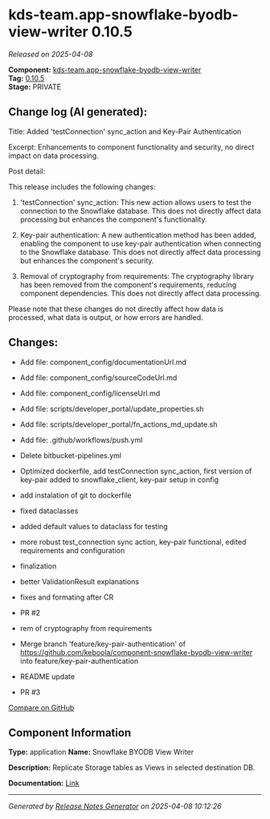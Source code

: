 #  kds-team.app-snowflake-byodb-view-writer 0.10.5

_Released on 2025-04-08_

**Component:** [kds-team.app-snowflake-byodb-view-writer](https://github.com/keboola/component-snowflake-byodb-view-writer)  
**Tag:** [0.10.5](https://github.com/keboola/component-snowflake-byodb-view-writer/releases/tag/0.10.5)  
**Stage:** PRIVATE


## Change log (AI generated):
Title: Added 'testConnection' sync_action and Key-Pair Authentication

Excerpt: Enhancements to component functionality and security, no direct impact on data processing.

Post detail: 

This release includes the following changes:

1. 'testConnection' sync_action: This new action allows users to test the connection to the Snowflake database. This does not directly affect data processing but enhances the component's functionality.
   
2. Key-pair authentication: A new authentication method has been added, enabling the component to use key-pair authentication when connecting to the Snowflake database. This does not directly affect data processing but enhances the component's security.

3. Removal of cryptography from requirements: The cryptography library has been removed from the component's requirements, reducing component dependencies. This does not directly affect data processing.

Please note that these changes do not directly affect how data is processed, what data is output, or how errors are handled.



## Changes:



- Add file: component_config/documentationUrl.md 




- Add file: component_config/sourceCodeUrl.md 




- Add file: component_config/licenseUrl.md 




- Add file: scripts/developer_portal/update_properties.sh 




- Add file: scripts/developer_portal/fn_actions_md_update.sh 




- Add file: .github/workflows/push.yml 




- Delete bitbucket-pipelines.yml 








- Optimized dockerfile, add testConnection sync_action, first version of key-pair added to snowflake_client, key-pair setup in config 




- add instalation of git to dockerfile 




- fixed dataclasses 




- added default values to dataclass for testing 




- more robust test_connection sync action, key-pair functional, edited requirements and configuration 




- finalization 




- better ValidationResult explanations 




- fixes and formating after CR 




- PR #2 




- rem of cryptography from requirements 






- Merge branch 'feature/key-pair-authentication' of https://github.com/keboola/component-snowflake-byodb-view-writer into feature/key-pair-authentication 




- README update 




- PR #3 



[Compare on GitHub](https://github.com/keboola/component-snowflake-byodb-view-writer/compare/0.10.4...0.10.5)



## Component Information
**Type:** application
**Name:** Snowflake BYODB View Writer

**Description:** Replicate Storage tables as Views in selected destination DB.


**Documentation:** [Link](https://github.com/keboola/component-snowflake-byodb-view-writer/blob/main/README.md)



---
_Generated by [Release Notes Generator](https://github.com/keboola/release-notes-generator)
on 2025-04-08 10:12:26_